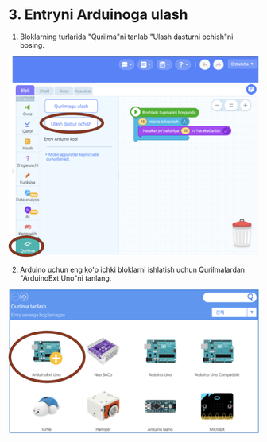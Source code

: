 # 3. Entryni Arduinoga ulash

1. Bloklarning turlarida "Qurilma"ni tanlab "Ulash dasturni ochish"ni bosing.

![](.gitbook/assets/image%20%2817%29.png)

2. Arduino uchun eng ko'p ichki bloklarni ishlatish uchun Qurilmalardan "ArduinoExt Uno"ni tanlang.

![](.gitbook/assets/image%20%2818%29.png)

